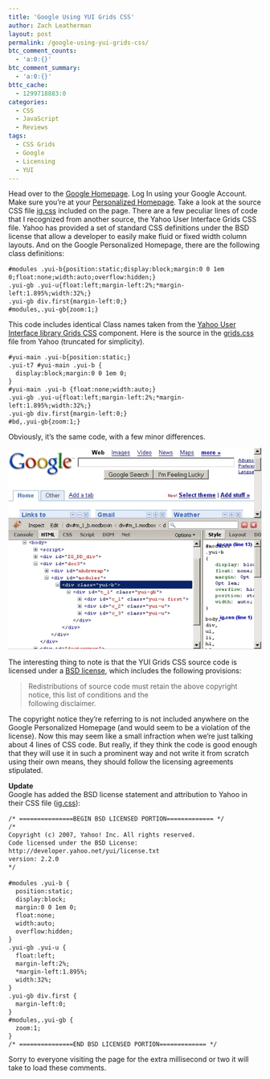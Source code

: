 ```yaml
---
title: 'Google Using YUI Grids CSS'
author: Zach Leatherman
layout: post
permalink: /google-using-yui-grids-css/
btc_comment_counts:
  - 'a:0:{}'
btc_comment_summary:
  - 'a:0:{}'
bttc_cache:
  - 1299718883:0
categories:
  - CSS
  - JavaScript
  - Reviews
tags:
  - CSS Grids
  - Google
  - Licensing
  - YUI
---
```


Head over to the [Google Homepage][1]. Log In using your Google Account. Make sure you’re at your [Personalized Homepage][1]. Take a look at the source CSS file [ig.css][2] included on the page. There are a few peculiar lines of code that I recognized from another source, the Yahoo User Interface Grids CSS file. Yahoo has provided a set of standard CSS definitions under the BSD license that allow a developer to easily make fluid or fixed width column layouts. And on the Google Personalized Homepage, there are the following class definitions:

 [1]: http://www.google.com/ig?hl=en
 [2]: http://www.google.com/ig/f/tB22vfBbv0g/ig.css

    #modules .yui-b{position:static;display:block;margin:0 0 1em 0;float:none;width:auto;overflow:hidden;}
    .yui-gb .yui-u{float:left;margin-left:2%;*margin-left:1.895%;width:32%;}
    .yui-gb div.first{margin-left:0;}
    #modules,.yui-gb{zoom:1;}

This code includes identical Class names taken from the [Yahoo User Interface library Grids CSS][3] component. Here is the source in the [grids.css][4] file from Yahoo (truncated for simplicity).

 [3]: http://developer.yahoo.com/yui/grids/
 [4]: http://yui.yahooapis.com/2.2.0/build/grids/grids-min.css

    #yui-main .yui-b{position:static;}
    .yui-t7 #yui-main .yui-b {
      display:block;margin:0 0 1em 0;
    }
    #yui-main .yui-b {float:none;width:auto;}
    .yui-gb .yui-u{float:left;margin-left:2%;*margin-left:1.895%;width:32%;}
    .yui-gb div.first{margin-left:0;}
    #bd,.yui-gb{zoom:1;}

Obviously, it’s the same code, with a few minor differences.

![Screenshot proof][5]

 [5]: /web/wp-content/uploads/2007/04/yuigrids-google1.jpg

The interesting thing to note is that the YUI Grids CSS source code is licensed under a [BSD license][6], which includes the following provisions:

 [6]: http://developer.yahoo.com/yui/license.html

> Redistributions of source code must retain the above copyright notice, this list of conditions and the  
> following disclaimer.

The copyright notice they’re referring to is not included anywhere on the Google Personalized Homepage (and would seem to be a violation of the license). Now this may seem like a small infraction when we’re just talking about 4 lines of CSS code. But really, if they think the code is good enough that they will use it in such a prominent way and not write it from scratch using their own means, they should follow the licensing agreements stipulated.

**Update**  
Google has added the BSD license statement and attribution to Yahoo in their CSS file ([ig.css][2]):

    /* ===============BEGIN BSD LICENSED PORTION============= */
    /*
    Copyright (c) 2007, Yahoo! Inc. All rights reserved.
    Code licensed under the BSD License:
    http://developer.yahoo.net/yui/license.txt
    version: 2.2.0
    */
     
    #modules .yui-b {
      position:static;
      display:block;
      margin:0 0 1em 0;
      float:none;
      width:auto;
      overflow:hidden;
    }
    .yui-gb .yui-u {
      float:left;
      margin-left:2%;
      *margin-left:1.895%;
      width:32%;
    }
    .yui-gb div.first {
      margin-left:0;
    }
    #modules,.yui-gb {
      zoom:1;
    }
    /* ===============END BSD LICENSED PORTION============= */

Sorry to everyone visiting the page for the extra millisecond or two it will take to load these comments.
